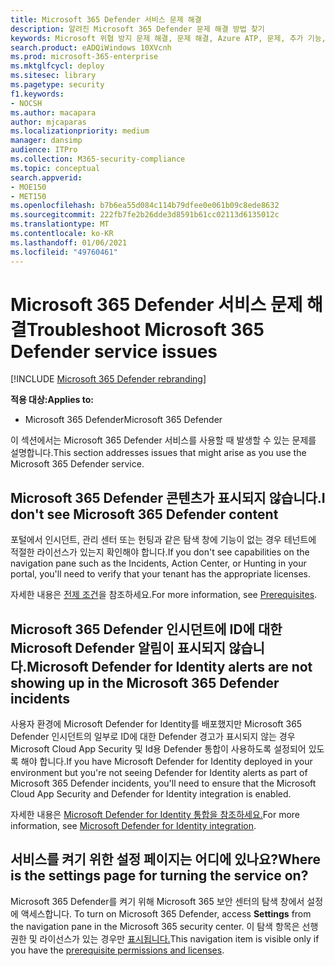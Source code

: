 ```yaml
---
title: Microsoft 365 Defender 서비스 문제 해결
description: 알려진 Microsoft 365 Defender 문제 해결 방법 찾기
keywords: Microsoft 위협 방지 문제 해결, 문제 해결, Azure ATP, 문제, 추가 기능, 설정 페이지
search.product: eADQiWindows 10XVcnh
ms.prod: microsoft-365-enterprise
ms.mktglfcycl: deploy
ms.sitesec: library
ms.pagetype: security
f1.keywords:
- NOCSH
ms.author: macapara
author: mjcaparas
ms.localizationpriority: medium
manager: dansimp
audience: ITPro
ms.collection: M365-security-compliance
ms.topic: conceptual
search.appverid:
- MOE150
- MET150
ms.openlocfilehash: b7b6ea55d084c114b79dfee0e061b09c8ede8632
ms.sourcegitcommit: 222fb7fe2b26dde3d8591b61cc02113d6135012c
ms.translationtype: MT
ms.contentlocale: ko-KR
ms.lasthandoff: 01/06/2021
ms.locfileid: "49760461"
---
```

# <a name="troubleshoot-microsoft-365-defender-service-issues"></a><span data-ttu-id="4c026-104">Microsoft 365 Defender 서비스 문제 해결</span><span class="sxs-lookup"><span data-stu-id="4c026-104">Troubleshoot Microsoft 365 Defender service issues</span></span>

[!INCLUDE [Microsoft 365 Defender rebranding](../includes/microsoft-defender.md)]


<span data-ttu-id="4c026-105">**적용 대상:**</span><span class="sxs-lookup"><span data-stu-id="4c026-105">**Applies to:**</span></span>
- <span data-ttu-id="4c026-106">Microsoft 365 Defender</span><span class="sxs-lookup"><span data-stu-id="4c026-106">Microsoft 365 Defender</span></span>

<span data-ttu-id="4c026-107">이 섹션에서는 Microsoft 365 Defender 서비스를 사용할 때 발생할 수 있는 문제를 설명합니다.</span><span class="sxs-lookup"><span data-stu-id="4c026-107">This section addresses issues that might arise as you use the Microsoft 365 Defender service.</span></span>

## <a name="i-dont-see-microsoft-365-defender-content"></a><span data-ttu-id="4c026-108">Microsoft 365 Defender 콘텐츠가 표시되지 않습니다.</span><span class="sxs-lookup"><span data-stu-id="4c026-108">I don't see Microsoft 365 Defender content</span></span>

<span data-ttu-id="4c026-109">포털에서 인시던트, 관리 센터 또는 헌팅과 같은 탐색 창에 기능이 없는 경우 테넌트에 적절한 라이선스가 있는지 확인해야 합니다.</span><span class="sxs-lookup"><span data-stu-id="4c026-109">If you don't see capabilities on the navigation pane such as the Incidents, Action Center, or Hunting in your portal, you'll need to verify that your tenant has the appropriate licenses.</span></span>

<span data-ttu-id="4c026-110">자세한 내용은 [전제 조건](prerequisites.md)을 참조하세요.</span><span class="sxs-lookup"><span data-stu-id="4c026-110">For more information, see [Prerequisites](prerequisites.md).</span></span>

## <a name="microsoft-defender-for-identity-alerts-are-not-showing-up-in-the-microsoft-365-defender-incidents"></a><span data-ttu-id="4c026-111">Microsoft 365 Defender 인시던트에 ID에 대한 Microsoft Defender 알림이 표시되지 않습니다.</span><span class="sxs-lookup"><span data-stu-id="4c026-111">Microsoft Defender for Identity alerts are not showing up in the Microsoft 365 Defender incidents</span></span>

<span data-ttu-id="4c026-112">사용자 환경에 Microsoft Defender for Identity를 배포했지만 Microsoft 365 Defender 인시던트의 일부로 ID에 대한 Defender 경고가 표시되지 않는 경우 Microsoft Cloud App Security 및 Id용 Defender 통합이 사용하도록 설정되어 있도록 해야 합니다.</span><span class="sxs-lookup"><span data-stu-id="4c026-112">If you have Microsoft Defender for Identity deployed in your environment but you're not seeing Defender for Identity alerts as part of Microsoft 365 Defender incidents, you'll need to ensure that the Microsoft Cloud App Security and Defender for Identity integration is enabled.</span></span>

<span data-ttu-id="4c026-113">자세한 내용은 [Microsoft Defender for Identity 통합을 참조하세요.](https://docs.microsoft.com/cloud-app-security/mdi-integration)</span><span class="sxs-lookup"><span data-stu-id="4c026-113">For more information, see [Microsoft Defender for Identity integration](https://docs.microsoft.com/cloud-app-security/mdi-integration).</span></span>

## <a name="where-is-the-settings-page-for-turning-the-service-on"></a><span data-ttu-id="4c026-114">서비스를 켜기 위한 설정 페이지는 어디에 있나요?</span><span class="sxs-lookup"><span data-stu-id="4c026-114">Where is the settings page for turning the service on?</span></span>

<span data-ttu-id="4c026-115">Microsoft 365 Defender를 켜기 위해 Microsoft 365 보안 센터의 탐색 창에서 설정에 액세스합니다. </span><span class="sxs-lookup"><span data-stu-id="4c026-115">To turn on Microsoft 365 Defender, access **Settings** from the navigation pane in the Microsoft 365 security center.</span></span> <span data-ttu-id="4c026-116">이 탐색 항목은 선행 권한 및 라이선스가 있는 경우만 [표시됩니다.](mtp-enable.md#check-license-eligibility-and-required-permissions)</span><span class="sxs-lookup"><span data-stu-id="4c026-116">This navigation item is visible only if you have the [prerequisite permissions and licenses](mtp-enable.md#check-license-eligibility-and-required-permissions).</span></span>
